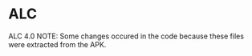 # ALC
ALC 4.0
NOTE: Some changes occured in the code because these files were extracted from the APK.
